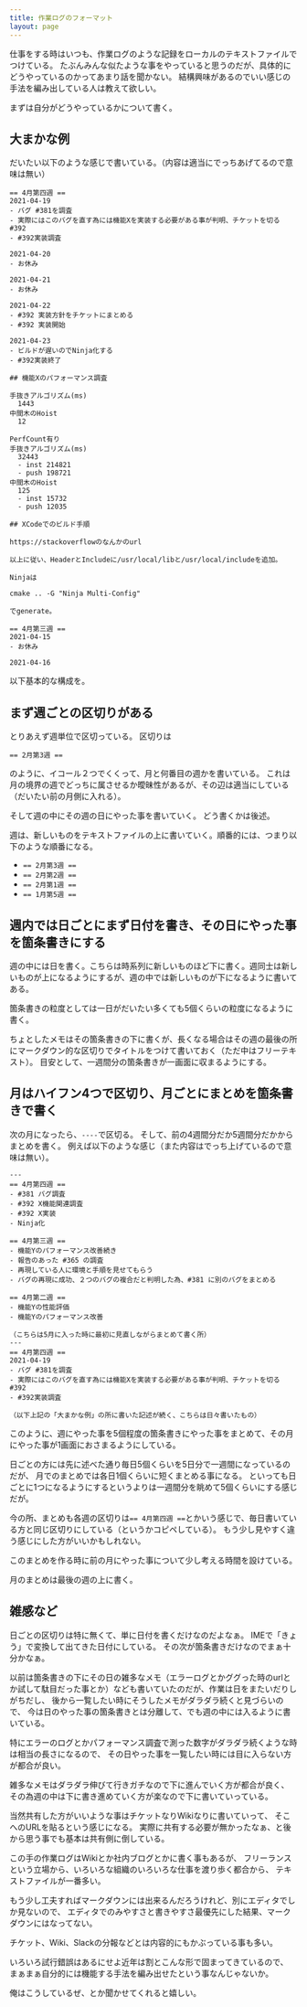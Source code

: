 ```yaml
---
title: 作業ログのフォーマット
layout: page
---
```


仕事をする時はいつも、作業ログのような記録をローカルのテキストファイルでつけている。
たぶんみんな似たような事をやっていると思うのだが、具体的にどうやっているのかってあまり話を聞かない。
結構興味があるのでいい感じの手法を編み出している人は教えて欲しい。

まずは自分がどうやっているかについて書く。

## 大まかな例

だいたい以下のような感じで書いている。（内容は適当にでっちあげてるので意味は無い）

```
== 4月第四週 ==
2021-04-19
- バグ #381を調査
- 実際にはこのバグを直す為には機能Xを実装する必要がある事が判明、チケットを切る #392
- #392実装調査

2021-04-20
- お休み

2021-04-21
- お休み

2021-04-22
- #392 実装方針をチケットにまとめる
- #392 実装開始

2021-04-23
- ビルドが遅いのでNinja化する
- #392実装終了

## 機能Xのパフォーマンス調査

手抜きアルゴリズム(ms)
  1443
中間木のHoist
  12

PerfCount有り
手抜きアルゴリズム(ms)
  32443
  - inst 214821
  - push 198721
中間木のHoist
  125
  - inst 15732
  - push 12035

## XCodeでのビルド手順

https://stackoverflowのなんかのurl

以上に従い、HeaderとIncludeに/usr/local/libと/usr/local/includeを追加。

Ninjaは 

cmake .. -G "Ninja Multi-Config"

でgenerate。

== 4月第三週 ==
2021-04-15
- お休み

2021-04-16
```

以下基本的な構成を。

## まず週ごとの区切りがある

とりあえず週単位で区切っている。
区切りは

`== 2月第3週 ==`

のように、イコール２つでくくって、月と何番目の週かを書いている。
これは月の境界の週でどっちに属させるか曖昧性があるが、その辺は適当にしている（だいたい前の月側に入れる）。

そして週の中にその週の日にやった事を書いていく。
どう書くかは後述。

週は、新しいものをテキストファイルの上に書いていく。順番的には、つまり以下のような順番になる。

- `== 2月第3週 ==`
- `== 2月第2週 ==`
- `== 2月第1週 ==`
- `== 1月第5週 ==`

## 週内では日ごとにまず日付を書き、その日にやった事を箇条書きにする

週の中には日を書く。こちらは時系列に新しいものほど下に書く。週同士は新しいものが上になるようにするが、週の中では新しいものが下になるように書いてある。

箇条書きの粒度としては一日がだいたい多くても5個くらいの粒度になるように書く。

ちょとしたメモはその箇条書きの下に書くが、長くなる場合はその週の最後の所にマークダウン的な区切りでタイトルをつけて書いておく（ただ中はフリーテキスト）。
目安として、一週間分の箇条書きが一画面に収まるようにする。

## 月はハイフン4つで区切り、月ごとにまとめを箇条書きで書く

次の月になったら、`----`で区切る。
そして、前の4週間分だか5週間分だかからまとめを書く。
例えば以下のような感じ（また内容はでっち上げているので意味は無い）。

```
---
== 4月第四週 ==
- #381 バグ調査
- #392 X機能関連調査
- #392 X実装
- Ninja化

== 4月第三週 ==
- 機能Yのパフォーマンス改善続き
- 報告のあった #365 の調査
- 再現している人に環境と手順を見せてもらう
- バグの再現に成功、２つのバグの複合だと判明した為、#381 に別のバグをまとめる

== 4月第二週 ==
- 機能Yの性能評価
- 機能Yのパフォーマンス改善

（こちらは5月に入った時に最初に見直しながらまとめて書く所）
---
== 4月第四週 ==
2021-04-19
- バグ #381を調査
- 実際にはこのバグを直す為には機能Xを実装する必要がある事が判明、チケットを切る #392
- #392実装調査

（以下上記の「大まかな例」の所に書いた記述が続く、こちらは日々書いたもの）
```

このように、週にやった事を5個程度の箇条書きにやった事をまとめて、その月にやった事が1画面におさまるようにしている。

日ごとの方には先に述べた通り毎日5個くらいを5日分で一週間になっているのだが、
月でのまとめでは各日1個くらいに短くまとめる事になる。
といっても日ごとに1つになるようにするというよりは一週間分を眺めて5個くらいにする感じだが。

今の所、まとめも各週の区切りは`== 4月第四週 ==`とかいう感じで、毎日書いている方と同じ区切りにしている（というかコピペしている）。
もう少し見やすく違う感じにした方がいいかもしれない。

このまとめを作る時に前の月にやった事について少し考える時間を設けている。

月のまとめは最後の週の上に書く。

## 雑感など

日ごとの区切りは特に無くて、単に日付を書くだけなのだよなぁ。
IMEで「きょう」で変換して出てきた日付にしている。
その次が箇条書きだけなのでまぁ十分かなぁ。

以前は箇条書きの下にその日の雑多なメモ（エラーログとかググった時のurlとか試して駄目だった事とか）なども書いていたのだが、作業は日をまたいだりしがちだし、
後から一覧したい時にそうしたメモがダラダラ続くと見づらいので、
今は日のやった事の箇条書きとは分離して、でも週の中には入るように書いている。

特にエラーのログとかパフォーマンス調査で測った数字がダラダラ続くような時は相当の長さになるので、
その日やった事を一覧したい時には目に入らない方が都合が良い。

雑多なメモはダラダラ伸びて行きガチなので下に進んでいく方が都合が良く、
その為週の中は下に書き進めていく方が楽なので下に書いていっている。

当然共有した方がいいような事はチケットなりWikiなりに書いていって、
そこへのURLを貼るという感じになる。
実際に共有する必要が無かったなぁ、と後から思う事でも基本は共有側に倒している。

この手の作業ログはWikiとか社内ブログとかに書く事もあるが、
フリーランスという立場から、いろいろな組織のいろいろな仕事を渡り歩く都合から、
テキストファイルが一番多い。

もう少し工夫すればマークダウンには出来るんだろうけれど、別にエディタでしか見ないので、
エディタでのみやすさと書きやすさ最優先にした結果、マークダウンにはなってない。

チケット、Wiki、Slackの分報などとは内容的にもかぶっている事も多い。

いろいろ試行錯誤はあるにせよ近年は割とこんな形で固まってきているので、
まぁまぁ自分的には機能する手法を編み出せたという事なんじゃないか。

俺はこうしているぜ、とか聞かせてくれると嬉しい。
